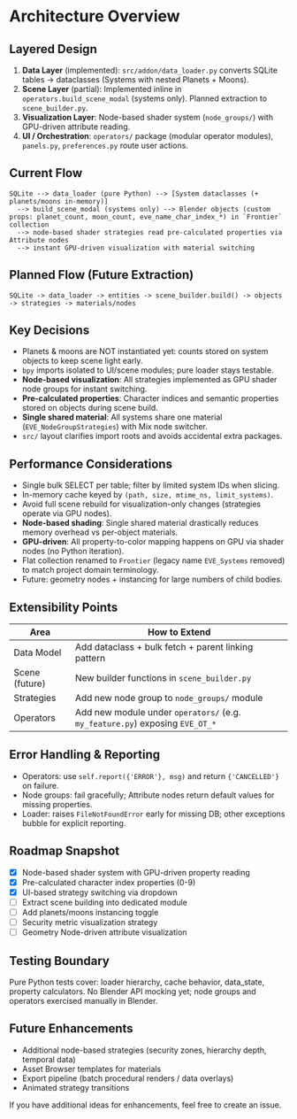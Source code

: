 # Architecture Overview

## Layered Design

1. **Data Layer** (implemented): `src/addon/data_loader.py` converts SQLite tables → dataclasses (Systems with nested Planets + Moons).
2. **Scene Layer** (partial): Implemented inline in `operators.build_scene_modal` (systems only). Planned extraction to `scene_builder.py`.
3. **Visualization Layer**: Node-based shader system (`node_groups/`) with GPU-driven attribute reading.
4. **UI / Orchestration**: `operators/` package (modular operator modules), `panels.py`, `preferences.py` route user actions.

## Current Flow

```text
SQLite --> data_loader (pure Python) --> [System dataclasses (+ planets/moons in-memory)]
  --> build_scene_modal (systems only) --> Blender objects (custom props: planet_count, moon_count, eve_name_char_index_*) in `Frontier` collection
  --> node-based shader strategies read pre-calculated properties via Attribute nodes
  --> instant GPU-driven visualization with material switching
```

## Planned Flow (Future Extraction)

```text
SQLite -> data_loader -> entities -> scene_builder.build() -> objects -> strategies -> materials/nodes
```

## Key Decisions

- Planets & moons are NOT instantiated yet: counts stored on system objects to keep scene light early.
- `bpy` imports isolated to UI/scene modules; pure loader stays testable.
- **Node-based visualization**: All strategies implemented as GPU shader node groups for instant switching.
- **Pre-calculated properties**: Character indices and semantic properties stored on objects during scene build.
- **Single shared material**: All systems share one material (`EVE_NodeGroupStrategies`) with Mix node switcher.
- `src/` layout clarifies import roots and avoids accidental extra packages.

## Performance Considerations

- Single bulk SELECT per table; filter by limited system IDs when slicing.
- In-memory cache keyed by `(path, size, mtime_ns, limit_systems)`.
- Avoid full scene rebuild for visualization-only changes (strategies operate via GPU nodes).
- **Node-based shading**: Single shared material drastically reduces memory overhead vs per-object materials.
- **GPU-driven**: All property-to-color mapping happens on GPU via shader nodes (no Python iteration).
- Flat collection renamed to `Frontier` (legacy name `EVE_Systems` removed) to match project domain terminology.
- Future: geometry nodes + instancing for large numbers of child bodies.

## Extensibility Points

| Area | How to Extend |
|------|---------------|
| Data Model | Add dataclass + bulk fetch + parent linking pattern |
| Scene (future) | New builder functions in `scene_builder.py` |
| Strategies | Add new node group to `node_groups/` module |
| Operators | Add new module under `operators/` (e.g. `my_feature.py`) exposing `EVE_OT_*` |

## Error Handling & Reporting

- Operators: use `self.report({'ERROR'}, msg)` and return `{'CANCELLED'}` on failure.
- Node groups: fail gracefully; Attribute nodes return default values for missing properties.
- Loader: raises `FileNotFoundError` early for missing DB; other exceptions bubble for explicit reporting.

## Roadmap Snapshot

- [x] Node-based shader system with GPU-driven property reading
- [x] Pre-calculated character index properties (0-9)
- [x] UI-based strategy switching via dropdown
- [ ] Extract scene building into dedicated module
- [ ] Add planets/moons instancing toggle
- [ ] Security metric visualization strategy
- [ ] Geometry Node-driven attribute visualization

## Testing Boundary

Pure Python tests cover: loader hierarchy, cache behavior, data_state, property calculators. No Blender API mocking yet; node groups and operators exercised manually in Blender.

## Future Enhancements

- Additional node-based strategies (security zones, hierarchy depth, temporal data)
- Asset Browser templates for materials
- Export pipeline (batch procedural renders / data overlays)
- Animated strategy transitions

If you have additional ideas for enhancements, feel free to create an issue.
